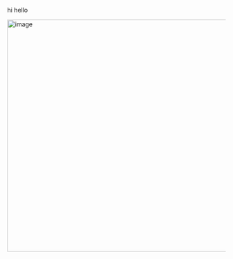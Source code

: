 hi hello 

<img width="536" height="536" alt="image" src="https://github.com/user-attachments/assets/ed607070-2b64-49d9-8bdc-db147f717268" />

